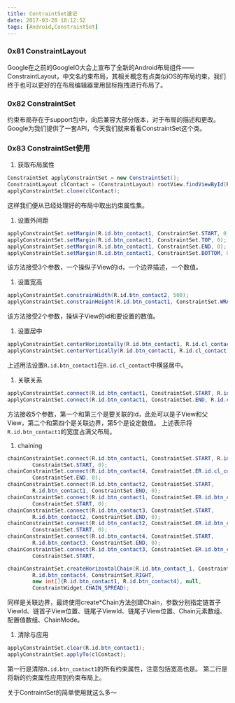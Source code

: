```yaml
---
title: ContraintSet速记
date: 2017-03-20 18:12:52
tags: [Android,ConstraintSet]
---
```


### 0x81 ConstraintLayout

Google在之前的GoogleIO大会上宣布了全新的Android布局组件——ConstraintLayout，中文名约束布局，其相关概念有点类似iOS的布局约束，我们终于也可以更好的在布局编辑器里用鼠标拖拽进行布局了。

### 0x82 ConstraintSet

约束布局存在于support包中，向后兼容大部分版本，对于布局的描述和更改。Google为我们提供了一套API，今天我们就来看看ConstraintSet这个类。

### 0x83 ConstraintSet使用

1. 获取布局属性

```Java
ConstraintSet applyConstraintSet = new ConstraintSet();
ConstraintLayout clContact = (ConstraintLayout) rootView.findViewById(R.id.cl_contact);
applyConstraintSet.clone(clContact);
```

这样我们便从已经处理好的布局中取出约束属性集。

1. 设置外间距

```Java
applyConstraintSet.setMargin(R.id.btn_contact1, ConstraintSet.START, 0);
applyConstraintSet.setMargin(R.id.btn_contact1, ConstraintSet.TOP, 0);
applyConstraintSet.setMargin(R.id.btn_contact1, ConstraintSet.END, 0);
applyConstraintSet.setMargin(R.id.btn_contact1, ConstraintSet.BOTTOM, 0);
```

该方法接受3个参数，一个操纵子View的id，一个边界描述，一个数值。

1. 设置宽高

```Java
applyConstraintSet.constrainWidth(R.id.btn_contact2, 500);
applyConstraintSet.constrainHeight(R.id.btn_contact1, ConstraintSet.WRAP_CONTENT);
```

该方法接受2个参数，操纵子View的id和要设置的数值。

1. 设置居中

```Java
applyConstraintSet.centerHorizontally(R.id.btn_contact1, R.id.cl_contact);
applyConstraintSet.centerVertically(R.id.btn_contact1, R.id.cl_contact);
```

上述用法设置`R.id.btn_contact1`在`R.id.cl_contact`中横竖居中。

1. 关联关系

```Java
applyConstraintSet.connect(R.id.btn_contact1, ConstraintSet.START, R.id.cl_contact, ConstraintSet.START, 0);
applyConstraintSet.connect(R.id.btn_contact1, ConstraintSet.END, R.id.cl_contact, ConstraintSet.END, 0);
```

方法接收5个参数，第一个和第三个是要关联的id，此处可以是子View和父View，第二个和第四个是关联边界，第5个是设定数值。
上述表示将`R.id.btn_contact1`的宽度占满父布局。

1. chaining

```Java
chainConstraintSet.connect(R.id.btn_contact1, ConstraintSet.START, R.id.cl_contact,
        ConstraintSet.START, 0);
chainConstraintSet.connect(R.id.btn_contact4, ConstraintSet.ER.id.cl_contact,
        ConstraintSet.END, 0);
chainConstraintSet.connect(R.id.btn_contact2, ConstraintSet.START,
        R.id.btn_contact1, ConstraintSet.END, 0);
chainConstraintSet.connect(R.id.btn_contact1, ConstraintSet.ER.id.btn_contact2,
        ConstraintSet.START, 0);
chainConstraintSet.connect(R.id.btn_contact3, ConstraintSet.START,
        R.id.btn_contact2, ConstraintSet.END, 0);
chainConstraintSet.connect(R.id.btn_contact2, ConstraintSet.ER.id.btn_contact3,
        ConstraintSet.START, 0);
chainConstraintSet.connect(R.id.btn_contact4, ConstraintSet.START,
        R.id.btn_contact3, ConstraintSet.END, 0);
chainConstraintSet.connect(R.id.btn_contact3, ConstraintSet.ER.id.btn_contact4,
        ConstraintSet.START, 

chainConstraintSet.createHorizontalChain(R.id.btn_contact_1, ConstraintSet.LEFT,
        R.id.btn_contact4, ConstraintSet.RIGHT,
        new int[]{R.id.btn_contact1, R.id.btn_contact4}, null,
        ConstraintWidget.CHAIN_SPREAD);
```

同样是关联边界，最终使用create*Chain方法创建Chain，参数分别指定链首子ViewId、链首子View位置、链尾子ViewId、链尾子View位置、Chain元素数组、配置值数组、ChainMode。

1. 清除与应用

```Java
applyConstraintSet.clear(R.id.btn_contact1);
applyConstraintSet.applyTo(clContact);
```

第一行是清除`R.id.btn_contact1`的所有约束属性，注意包括宽高也是。
第二行是将新的约束属性应用到约束布局上。

关于ContraintSet的简单使用就这么多～
